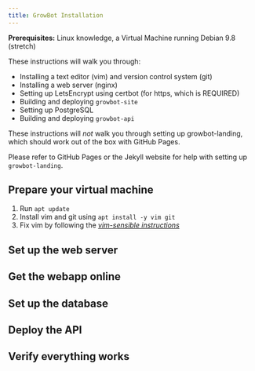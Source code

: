 ```yaml
---
title: GrowBot Installation
---
```


**Prerequisites:** Linux knowledge, a Virtual Machine running Debian 9.8 (stretch)

These instructions will walk you through:

- Installing a text editor (vim) and version control system (git)
- Installing a web server (nginx)
- Setting up LetsEncrypt using certbot (for https, which is REQUIRED)
- Building and deploying `growbot-site`
- Setting up PostgreSQL
- Building and deploying `growbot-api`

These instructions will _not_ walk you through setting up growbot-landing,
which should work out of the box with GitHub Pages.

Please refer to GitHub Pages or the Jekyll website for help with setting up `growbot-landing`.

## Prepare your virtual machine

1. Run `apt update`
1. Install vim and git using `apt install -y vim git`
1. Fix vim by following the [_vim-sensible instructions_](https://github.com/tpope/vim-sensible)

## Set up the web server

## Get the webapp online

## Set up the database

## Deploy the API

## Verify everything works
